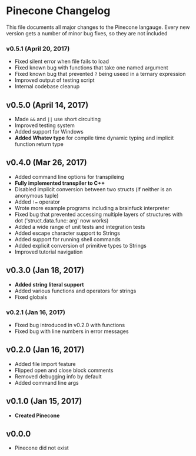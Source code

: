 # Pinecone Changelog
This file documents all major changes to the Pinecone langauge.
Every new version gets a number of minor bug fixes, so they are not included

### v0.5.1 (April 20, 2017)

* Fixed silent error when file fails to load
* Fixed known bug with functions that take one named argument
* Fixed known bug that prevented `?` being useed in a ternary expression
* Improved output of testing script
* Internal codebase cleanup

## v0.5.0 (April 14, 2017)

* Made `&&` and `||` use short circuiting
* Improved testing system
* Added support for Windows
* __Added Whatev type__ for compile time dynamic typing and implicit function return type

## v0.4.0 (Mar 26, 2017)

* Added command line options for transpileing
* __Fully implemented transpiler to C++__
* Disabled implicit conversion between two structs (if neither is an anonymous tuple)
* Added `!=` operator
* Wrote more example programs including a brainfuck interpreter
* Fixed bug that prevented accessing multiple layers of structures with dot ('struct.data.func: arg' now works)
* Added a wide range of unit tests and integration tests
* Added escape character support to Strings
* Added support for running shell commands
* Added explicit conversion of primitive types to Strings
* Improved tutorial navigation

## v0.3.0 (Jan 18, 2017)

* __Added string literal support__
* Added various functions and operators for strings
* Fixed globals

### v0.2.1 (Jan 16, 2017)

* Fixed bug introduced in v0.2.0 with functions
* Fixed bug with line numbers in error messages

## v0.2.0 (Jan 16, 2017)

* Added file import feature
* Flipped open and close block comments
* Removed debugging info by default
* Added command line args

## v0.1.0 (Jan 15, 2017)

* __Created Pinecone__

## v0.0.0

* Pinecone did not exist
